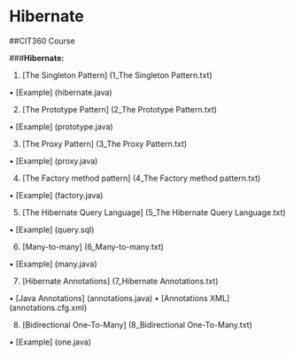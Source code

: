# Hibernate

##CIT360 Course


###**Hibernate:**

1) [The Singleton Pattern] (1_The Singleton Pattern.txt)

  • [Example] (hibernate.java)

2) [The Prototype Pattern] (2_The Prototype Pattern.txt)

  • [Example] (prototype.java)

3) [The Proxy Pattern] (3_The Proxy Pattern.txt)

  • [Example] (proxy.java)

4) [The Factory method pattern] (4_The Factory method pattern.txt)

  • [Example] (factory.java)

5) [The Hibernate Query Language] (5_The Hibernate Query Language.txt)

  • [Example] (query.sql)

6) [Many-to-many] (6_Many-to-many.txt)

  • [Example] (many.java)

7) [Hibernate Annotations] (7_Hibernate Annotations.txt)

  • [Java Annotations] (annotations.java)
  • [Annotations XML] (annotations.cfg.xml)

8) [Bidirectional One-To-Many] (8_Bidirectional One-To-Many.txt)

  • [Example] (one.java)
